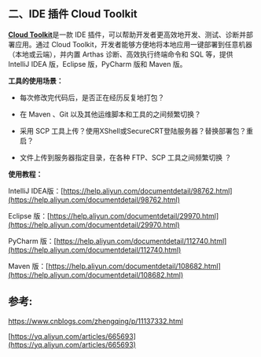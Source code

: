 ## **二、IDE 插件 Cloud Toolkit**

[**Cloud Toolkit**](http://mp.weixin.qq.com/s?__biz=MzU4NzU0MDIzOQ==&mid=2247485842&idx=1&sn=18489e421ddc25b5cc38ca2283836687&chksm=fdeb3bf2ca9cb2e451e20359b5b29347d1389736eed336813eb222cc921a1ccee1c95b34855d&scene=21#wechat_redirect)是一款 IDE 插件，可以帮助开发者更高效地开发、测试、诊断并部署应用。通过 Cloud Toolkit，开发者能够方便地将本地应用一键部署到任意机器（本地或云端），并内置 Arthas 诊断、高效执行终端命令和 SQL 等，提供 IntelliJ IDEA 版，Eclipse 版，PyCharm 版和 Maven 版。

**工具的使用场景：**

* 每次修改完代码后，是否正在经历反复地打包？

* 在 Maven 、Git 以及其他运维脚本和工具的之间频繁切换？

* 采用 SCP 工具上传？使用XShell或SecureCRT登陆服务器？替换部署包？重启？

* 文件上传到服务器指定目录，在各种 FTP、SCP 工具之间频繁切换 ？

**使用教程：**

IntelliJ IDEA版：[https://help.aliyun.com/documentdetail/98762.html](https://help.aliyun.com/documentdetail/98762.html)

Eclipse 版：[https://help.aliyun.com/documentdetail/29970.html](https://help.aliyun.com/documentdetail/29970.html)

PyCharm 版：[https://help.aliyun.com/documentdetail/112740.html](https://help.aliyun.com/documentdetail/112740.html)

Maven 版：[https://help.aliyun.com/documentdetail/108682.html](https://help.aliyun.com/documentdetail/108682.html)

## 参考:

https://www.cnblogs.com/zhengqing/p/11137332.html

[https://yq.aliyun.com/articles/665693](https://yq.aliyun.com/articles/665693)

